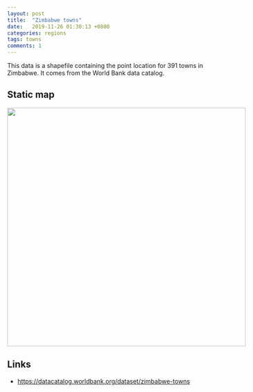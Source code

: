 ```yaml
---
layout: post
title:  "Zimbabwe towns"
date:   2019-11-26 01:30:13 +0800
categories: regions
tags: towns
comments: 1
---
```


This data is a shapefile containing the point location for 391 towns in Zimbabwe. It comes from the World Bank data catalog.


## Static map

<div style="width: 600px;">
 <a href="{{site.baseurl}}/img/zim_towns.png"> <img src="{{site.baseurl}}/img/zim_towns.png" width="550px"></a>
</div>

## Links

* https://datacatalog.worldbank.org/dataset/zimbabwe-towns
